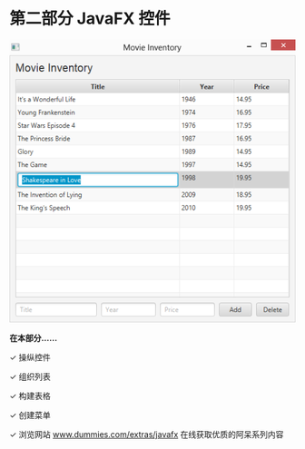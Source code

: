 # 第二部分 JavaFX 控件

![Part-2](assets/Part-2.png)

**在本部分……**

✓ 操纵控件

✓ 组织列表

✓ 构建表格

✓ 创建菜单

✓ 浏览网站 www.dummies.com/extras/javafx 在线获取优质的阿呆系列内容
